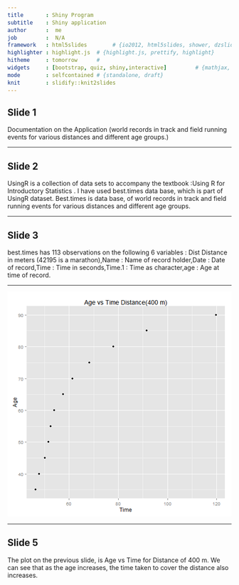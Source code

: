 ```yaml
---
title       : Shiny Program
subtitle    : Shiny application
author      :  me 
job         :  N/A
framework   : html5slides        # {io2012, html5slides, shower, dzslides, ...}
highlighter : highlight.js  # {highlight.js, prettify, highlight}
hitheme     : tomorrow      # 
widgets     : [bootstrap, quiz, shiny,interactive]         # {mathjax, quiz, bootstrap}
mode        : selfcontained # {standalone, draft}
knit        : slidify::knit2slides
---
```


##  Slide 1

Documentation on the Application (world records in track and field running events for various distances and different age groups.) 

--- 

## Slide 2


UsingR is a collection of data sets to accompany the textbook :Using R for Introductory Statistics . I have used best.times data base, which is part of UsingR dataset. Best.times is data base, of world records in track and field running events for various distances and different age groups. 

---

## Slide 3

best.times has 113 observations on the following 6 variables : Dist Distance in meters (42195 is a marathon),Name : Name of record holder,Date : Date of record,Time : Time in seconds,Time.1 : Time as character,age : Age at time of record.

---

![plot of chunk unnamed-chunk-1](assets/fig/unnamed-chunk-1-1.png) 

---

## Slide 5

The plot on the previous slide, is Age vs Time for Distance of 400 m. We can see that as the age increases, the time taken to cover the distance also increases.
